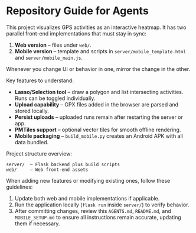 # Repository Guide for Agents

This project visualizes GPS activities as an interactive heatmap.
It has two parallel front-end implementations that must stay in sync:

1. **Web version** – files under `web/`.
2. **Mobile version** – template and scripts in `server/mobile_template.html` and `server/mobile_main.js`.

Whenever you change UI or behavior in one, mirror the change in the other.

Key features to understand:

- **Lasso/Selection tool** – draw a polygon and list intersecting activities. Runs can be toggled individually.
- **Upload capability** – GPX files added in the browser are parsed and stored locally.
- **Persist uploads** – uploaded runs remain after restarting the server or app.
- **PMTiles support** – optional vector tiles for smooth offline rendering.
- **Mobile packaging** – `build_mobile.py` creates an Android APK with all data bundled.

Project structure overview:

```
server/  – Flask backend plus build scripts
web/     – Web front‑end assets
```

When adding new features or modifying existing ones, follow these guidelines:

1. Update both web and mobile implementations if applicable.
2. Run the application locally (``flask run`` inside `server/`) to verify behavior.
3. After committing changes, review this `AGENTS.md`, `README.md`, and `MOBILE_SETUP.md` to ensure all instructions remain accurate, updating them if necessary.

